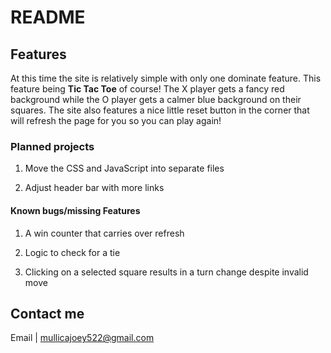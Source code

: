 # README

## Features
At this time the site is relatively simple with only one dominate feature. This feature being **Tic Tac Toe** of course! The X player gets a fancy red background while the O player gets a calmer blue background on their squares. The site also features a nice little reset button in the corner that will refresh the page for you so you can play again!

### Planned projects

1. Move the CSS and JavaScript into separate files

2. Adjust header bar with more links

#### Known bugs/missing Features

1. A win counter that carries over refresh

2. Logic to check for a tie

3. Clicking on a selected square results in a turn change despite invalid move

Contact me
---
Email | mullicajoey522@gmail.com
